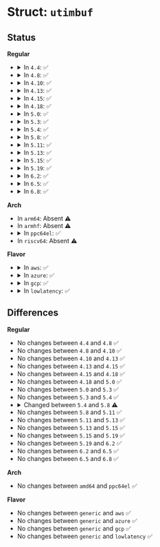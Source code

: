 # Struct: <code>utimbuf</code>

## Status
<b>Regular</b>
<ul>
<li>
<details>
<summary>In <code>4.4</code>: ✅</summary>

```c
struct utimbuf {
    __kernel_time_t actime;
    __kernel_time_t modtime;
};
```
</details>
</li>
<li>
<details>
<summary>In <code>4.8</code>: ✅</summary>

```c
struct utimbuf {
    __kernel_time_t actime;
    __kernel_time_t modtime;
};
```
</details>
</li>
<li>
<details>
<summary>In <code>4.10</code>: ✅</summary>

```c
struct utimbuf {
    __kernel_time_t actime;
    __kernel_time_t modtime;
};
```
</details>
</li>
<li>
<details>
<summary>In <code>4.13</code>: ✅</summary>

```c
struct utimbuf {
    __kernel_time_t actime;
    __kernel_time_t modtime;
};
```
</details>
</li>
<li>
<details>
<summary>In <code>4.15</code>: ✅</summary>

```c
struct utimbuf {
    __kernel_time_t actime;
    __kernel_time_t modtime;
};
```
</details>
</li>
<li>
<details>
<summary>In <code>4.18</code>: ✅</summary>

```c
struct utimbuf {
    __kernel_time_t actime;
    __kernel_time_t modtime;
};
```
</details>
</li>
<li>
<details>
<summary>In <code>5.0</code>: ✅</summary>

```c
struct utimbuf {
    __kernel_time_t actime;
    __kernel_time_t modtime;
};
```
</details>
</li>
<li>
<details>
<summary>In <code>5.3</code>: ✅</summary>

```c
struct utimbuf {
    __kernel_time_t actime;
    __kernel_time_t modtime;
};
```
</details>
</li>
<li>
<details>
<summary>In <code>5.4</code>: ✅</summary>

```c
struct utimbuf {
    __kernel_time_t actime;
    __kernel_time_t modtime;
};
```
</details>
</li>
<li>
<details>
<summary>In <code>5.8</code>: ✅</summary>

```c
struct utimbuf {
    __kernel_old_time_t actime;
    __kernel_old_time_t modtime;
};
```
</details>
</li>
<li>
<details>
<summary>In <code>5.11</code>: ✅</summary>

```c
struct utimbuf {
    __kernel_old_time_t actime;
    __kernel_old_time_t modtime;
};
```
</details>
</li>
<li>
<details>
<summary>In <code>5.13</code>: ✅</summary>

```c
struct utimbuf {
    __kernel_old_time_t actime;
    __kernel_old_time_t modtime;
};
```
</details>
</li>
<li>
<details>
<summary>In <code>5.15</code>: ✅</summary>

```c
struct utimbuf {
    __kernel_old_time_t actime;
    __kernel_old_time_t modtime;
};
```
</details>
</li>
<li>
<details>
<summary>In <code>5.19</code>: ✅</summary>

```c
struct utimbuf {
    __kernel_old_time_t actime;
    __kernel_old_time_t modtime;
};
```
</details>
</li>
<li>
<details>
<summary>In <code>6.2</code>: ✅</summary>

```c
struct utimbuf {
    __kernel_old_time_t actime;
    __kernel_old_time_t modtime;
};
```
</details>
</li>
<li>
<details>
<summary>In <code>6.5</code>: ✅</summary>

```c
struct utimbuf {
    __kernel_old_time_t actime;
    __kernel_old_time_t modtime;
};
```
</details>
</li>
<li>
<details>
<summary>In <code>6.8</code>: ✅</summary>

```c
struct utimbuf {
    __kernel_old_time_t actime;
    __kernel_old_time_t modtime;
};
```
</details>
</li>
</ul>
<b>Arch</b>
<ul>
<li>
In <code>arm64</code>: Absent ⚠️
</li>
<li>
In <code>armhf</code>: Absent ⚠️
</li>
<li>
<details>
<summary>In <code>ppc64el</code>: ✅</summary>

```c
struct utimbuf {
    __kernel_time_t actime;
    __kernel_time_t modtime;
};
```
</details>
</li>
<li>
In <code>riscv64</code>: Absent ⚠️
</li>
</ul>
<b>Flavor</b>
<ul>
<li>
<details>
<summary>In <code>aws</code>: ✅</summary>

```c
struct utimbuf {
    __kernel_time_t actime;
    __kernel_time_t modtime;
};
```
</details>
</li>
<li>
<details>
<summary>In <code>azure</code>: ✅</summary>

```c
struct utimbuf {
    __kernel_time_t actime;
    __kernel_time_t modtime;
};
```
</details>
</li>
<li>
<details>
<summary>In <code>gcp</code>: ✅</summary>

```c
struct utimbuf {
    __kernel_time_t actime;
    __kernel_time_t modtime;
};
```
</details>
</li>
<li>
<details>
<summary>In <code>lowlatency</code>: ✅</summary>

```c
struct utimbuf {
    __kernel_time_t actime;
    __kernel_time_t modtime;
};
```
</details>
</li>
</ul>

## Differences
<b>Regular</b>
<ul>
<li>
No changes between <code>4.4</code> and <code>4.8</code> ✅
</li>
<li>
No changes between <code>4.8</code> and <code>4.10</code> ✅
</li>
<li>
No changes between <code>4.10</code> and <code>4.13</code> ✅
</li>
<li>
No changes between <code>4.13</code> and <code>4.15</code> ✅
</li>
<li>
No changes between <code>4.15</code> and <code>4.18</code> ✅
</li>
<li>
No changes between <code>4.18</code> and <code>5.0</code> ✅
</li>
<li>
No changes between <code>5.0</code> and <code>5.3</code> ✅
</li>
<li>
No changes between <code>5.3</code> and <code>5.4</code> ✅
</li>
<li>
<details>
<summary>Changed between <code>5.4</code> and <code>5.8</code> ⚠️</summary>
<ul>
<li>
<b>Field type changed. </b>
<code>__kernel_time_t actime</code> ➡️ <code>__kernel_old_time_t actime</code>
</li>
<li>
<b>Field type changed. </b>
<code>__kernel_time_t modtime</code> ➡️ <code>__kernel_old_time_t modtime</code>
</li>
</ul>
</details>
</li>
<li>
No changes between <code>5.8</code> and <code>5.11</code> ✅
</li>
<li>
No changes between <code>5.11</code> and <code>5.13</code> ✅
</li>
<li>
No changes between <code>5.13</code> and <code>5.15</code> ✅
</li>
<li>
No changes between <code>5.15</code> and <code>5.19</code> ✅
</li>
<li>
No changes between <code>5.19</code> and <code>6.2</code> ✅
</li>
<li>
No changes between <code>6.2</code> and <code>6.5</code> ✅
</li>
<li>
No changes between <code>6.5</code> and <code>6.8</code> ✅
</li>
</ul>
<b>Arch</b>
<ul>
<li>
No changes between <code>amd64</code> and <code>ppc64el</code> ✅
</li>
</ul>
<b>Flavor</b>
<ul>
<li>
No changes between <code>generic</code> and <code>aws</code> ✅
</li>
<li>
No changes between <code>generic</code> and <code>azure</code> ✅
</li>
<li>
No changes between <code>generic</code> and <code>gcp</code> ✅
</li>
<li>
No changes between <code>generic</code> and <code>lowlatency</code> ✅
</li>
</ul>
